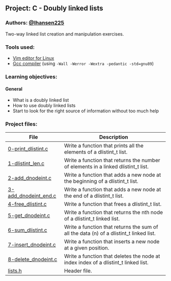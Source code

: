 ## Project: C - Doubly linked lists
### Authors: [@Ihansen225](https://www.github.com/Ihansen225)
Two-way linked list creation and manipulation exercises.
### Tools used:
- [Vim editor for Linux](https://www.vim.org/)
- [Gcc compiler](https://gcc.gnu.org/) (using `-Wall -Werror -Wextra -pedantic -std=gnu89`)

### Learning objectives:
#### General
-  What is a doubly linked list
-   How to use doubly linked lists
-   Start to look for the right source of information without too much help

### Project files:
| File                                                                                                                                               | Description                                                                             |
| -------------------------------------------------------------------------------------------------------------------------------------------------- | --------------------------------------------------------------------------------------- |
| [0-print\_dlistint.c](https://github.com/IHansen225/holbertonschool-low_level_programming/blob/master/doubly_linked_lists/0-print_dlistint.c)      | Write a function that prints all the elements of a dlistint\_t list.                    |
| [1-dlistint\_len.c](https://github.com/IHansen225/holbertonschool-low_level_programming/blob/master/doubly_linked_lists/1-dlistint_len.c)          | Write a function that returns the number of elements in a linked dlistint\_t list.      |
| [2-add\_dnodeint.c](https://github.com/IHansen225/holbertonschool-low_level_programming/blob/master/doubly_linked_lists/2-add_dnodeint.c)          | Write a function that adds a new node at the beginning of a dlistint\_t list.           |
| [3-add\_dnodeint\_end.c](https://github.com/IHansen225/holbertonschool-low_level_programming/blob/master/doubly_linked_lists/3-add_dnodeint_end.c) | Write a function that adds a new node at the end of a dlistint\_t list.                 |
| [4-free\_dlistint.c](https://github.com/IHansen225/holbertonschool-low_level_programming/blob/master/doubly_linked_lists/4-free_dlistint.c)        | Write a function that frees a dlistint\_t list.                                         |
| [5-get\_dnodeint.c](https://github.com/IHansen225/holbertonschool-low_level_programming/blob/master/doubly_linked_lists/5-get_dnodeint.c)          | Write a function that returns the nth node of a dlistint\_t linked list.                |
| [6-sum\_dlistint.c](https://github.com/IHansen225/holbertonschool-low_level_programming/blob/master/doubly_linked_lists/6-sum_dlistint.c)          | Write a function that returns the sum of all the data (n) of a dlistint\_t linked list. |
| [7-insert\_dnodeint.c](https://github.com/IHansen225/holbertonschool-low_level_programming/blob/master/doubly_linked_lists/7-insert_dnodeint.c)    | Write a function that inserts a new node at a given position.                           |
| [8-delete\_dnodeint.c](https://github.com/IHansen225/holbertonschool-low_level_programming/blob/master/doubly_linked_lists/8-delete_dnodeint.c)    | Write a function that deletes the node at index index of a dlistint\_t linked list.     |
| [lists.h](https://github.com/IHansen225/holbertonschool-low_level_programming/blob/master/doubly_linked_lists/lists.h)                             | Header file.                                                                            |
